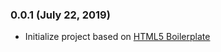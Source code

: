 ### 0.0.1 (July 22, 2019)

* Initialize project based on [HTML5 Boilerplate](https://html5boilerplate.com/)
